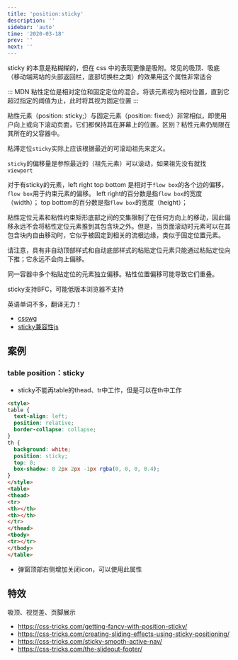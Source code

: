 ```yaml
---
title: 'position:sticky'
description: ''
sidebar: 'auto'
time: '2020-03-18'
prev: ''
next: ''
---
```


sticky 的本意是粘糊糊的，但在 css 中的表现更像是吸附。常见的吸顶、吸底（移动端网站的头部返回栏，底部切换栏之类）的效果用这个属性非常适合

::: MDN
粘性定位是相对定位和固定定位的混合。将该元素视为相对位置，直到它超过指定的阈值为止，此时将其视为固定位置
:::

粘性元素（position: sticky;）与固定元素（position: fixed;）非常相似，即使用户向上或向下滚动页面，它们都保持其在屏幕上的位置。区别？粘性元素仍局限在其所在的父容器中。

粘滞定位`sticky`实际上应该根据最近的可滚动祖先来定义。

`sticky`的偏移量是参照最近的（祖先元素）可以滚动，如果祖先没有就找`viewport`



对于有sticky的元素，left right top bottom 是相对于`flow box`的各个边的偏移，`flow box`用于约束元素的偏移。
left right的百分数是指`flow box`的宽度（width）；
top bottom的百分数是指`flow box`的宽度（height）；


粘性定位元素和粘性约束矩形底部之间的交集限制了在任何方向上的移动，因此偏移永远不会将粘性定位元素推到其包含块之外。但是，当页面滚动时元素可以在其包含块内自由移动时，它似乎被固定到相关的流根边缘，类似于固定位置元素。

请注意，具有非自动顶部样式和自动底部样式的粘贴定位元素只能通过粘贴定位向下推；它永远不会向上偏移。

同一容器中多个粘贴定位的元素独立偏移。粘性位置偏移可能导致它们重叠。


<p class="tip">
sticky支持BFC，可能低版本浏览器不支持

</p>


英语单词不多，翻译无力！

+ [csswg](//drafts.csswg.org/css-position-3/#sticky-pos)
+ [sticky兼容性js](//github.com/dollarshaveclub/stickybits)

## 案例

### table position：sticky

+ sticky不能再table的thead、tr中工作，但是可以在th中工作

``` html
<style>
table {
  text-align: left;
  position: relative;
  border-collapse: collapse; 
}
th {
  background: white;
  position: sticky;
  top: 0;
  box-shadow: 0 2px 2px -1px rgba(0, 0, 0, 0.4);
}
</style>
<table>
<thead>
<tr>
<th></th>
<th></th>
</tr>
</thead>
<tbody>
<tr></tr>
</tbody>
</table>
```

+ 弹窗顶部右侧增加关闭icon，可以使用此属性




## 特效

吸顶、视觉差、页脚展示

+ https://css-tricks.com/getting-fancy-with-position-sticky/
+ https://css-tricks.com/creating-sliding-effects-using-sticky-positioning/
+ https://css-tricks.com/sticky-smooth-active-nav/
+ https://css-tricks.com/the-slideout-footer/
